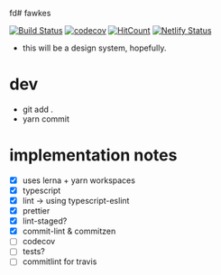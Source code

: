 fd# fawkes

[![Build Status](https://travis-ci.org/ankeetmaini/fawkes.svg?branch=master)](https://travis-ci.org/ankeetmaini/fawkes)
[![codecov](https://codecov.io/gh/ankeetmaini/fawkes/branch/master/graph/badge.svg)](https://codecov.io/gh/ankeetmaini/fawkes)
[![HitCount](http://hits.dwyl.io/ankeetmaini/fawkes.svg)](http://hits.dwyl.io/ankeetmaini/fawkes)
[![Netlify Status](https://api.netlify.com/api/v1/badges/13281220-920c-4d88-89e4-5fadfb77c79a/deploy-status)](https://app.netlify.com/sites/fawkes/deploys)

- this will be a design system, hopefully.

# dev

- git add .
- yarn commit

# implementation notes

- [x] uses lerna + yarn workspaces
- [x] typescript
- [x] lint -> using typescript-eslint
- [x] prettier
- [x] lint-staged?
- [x] commit-lint & commitzen
- [ ] codecov
- [ ] tests?
- [ ] commitlint for travis
